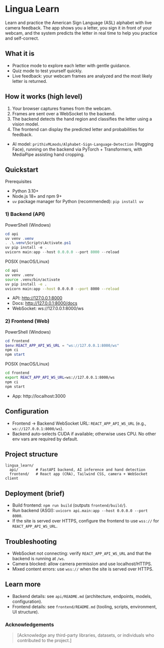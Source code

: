 # Lingua Learn

Learn and practice the American Sign Language (ASL) alphabet with live camera feedback. The app shows you a letter, you sign it in front of your webcam, and the system predicts the letter in real time to help you practice and self-correct.

## What it is
- Practice mode to explore each letter with gentle guidance.
- Quiz mode to test yourself quickly.
- Live feedback: your webcam frames are analyzed and the most likely letter is returned.

## How it works (high level)
1) Your browser captures frames from the webcam.
2) Frames are sent over a WebSocket to the backend.
3) The backend detects the hand region and classifies the letter using a vision model.
4) The frontend can display the predicted letter and probabilities for feedback.

- AI model: `prithivMLmods/Alphabet-Sign-Language-Detection` (Hugging Face), running on the backend via PyTorch + Transformers, with MediaPipe assisting hand cropping.

## Quickstart
Prerequisites
- Python 3.10+
- Node.js 18+ and npm 9+
- `uv` package manager for Python (recommended): `pip install uv`

### 1) Backend (API)
PowerShell (Windows)
```powershell
cd api
uv venv .venv
. .\.venv\Scripts\Activate.ps1
uv pip install -e .
uvicorn main:app --host 0.0.0.0 --port 8000 --reload
```

POSIX (macOS/Linux)
```bash
cd api
uv venv .venv
source .venv/bin/activate
uv pip install -e .
uvicorn main:app --host 0.0.0.0 --port 8000 --reload
```

- API: http://127.0.0.1:8000
- Docs: http://127.0.0.1:8000/docs
- WebSocket: ws://127.0.0.1:8000/ws

### 2) Frontend (Web)
PowerShell (Windows)
```powershell
cd frontend
$env:REACT_APP_API_WS_URL = "ws://127.0.0.1:8000/ws"
npm ci
npm start
```

POSIX (macOS/Linux)
```bash
cd frontend
export REACT_APP_API_WS_URL=ws://127.0.0.1:8000/ws
npm ci
npm start
```

- App: http://localhost:3000

## Configuration
- Frontend → Backend WebSocket URL: `REACT_APP_API_WS_URL` (e.g., `ws://127.0.0.1:8000/ws`).
- Backend auto-selects CUDA if available; otherwise uses CPU. No other env vars are required by default.

## Project structure
```
lingua_learn/
  api/        # FastAPI backend, AI inference and hand detection
  frontend/   # React app (CRA), Tailwind CSS, camera + WebSocket client
```

## Deployment (brief)
- Build frontend: `npm run build` (outputs `frontend/build/`).
- Run backend (ASGI): `uvicorn api.main:app --host 0.0.0.0 --port 8000`.
- If the site is served over HTTPS, configure the frontend to use `wss://` for `REACT_APP_API_WS_URL`.

## Troubleshooting
- WebSocket not connecting: verify `REACT_APP_API_WS_URL` and that the backend is running at `/ws`.
- Camera blocked: allow camera permission and use localhost/HTTPS.
- Mixed content errors: use `wss://` when the site is served over HTTPS.

## Learn more
- Backend details: see `api/README.md` (architecture, endpoints, models, configuration).
- Frontend details: see `frontend/README.md` (tooling, scripts, environment, UI structure).

### Acknowledgements

> [Acknowledge any third-party libraries, datasets, or individuals who contributed to the project.]
